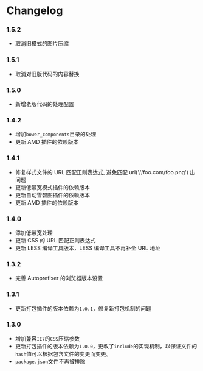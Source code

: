 # Changelog

### 1.5.2

* 取消旧模式的图片压缩

### 1.5.1

* 取消对旧版代码的内容替换

### 1.5.0

* 新增老版代码的处理配置

### 1.4.2

* 增加`bower_components`目录的处理
* 更新 AMD 插件的依赖版本

### 1.4.1

* 修复样式文件的 URL 匹配正则表达式, 避免匹配 url('//foo.com/foo.png') 出问题
* 更新低带宽模式插件的依赖版本
* 更新自动雪碧图插件的依赖版本
* 更新 AMD 插件的依赖版本

### 1.4.0

* 添加低带宽处理
* 更新 CSS 的 URL 匹配正则表达式
* 更新 LESS 编译工具版本，LESS 编译工具不再补全 URL 地址

### 1.3.2

* 完善 Autoprefixer 的浏览器版本设置

### 1.3.1

* 更新打包插件的版本依赖为`1.0.1`，修复新打包机制的问题

### 1.3.0

* 增加兼容`IE7`的`CSS`压缩参数
* 更新打包插件的版本依赖为`1.0.0`，更改了`include`的实现机制，以保证文件的`hash`值可以根据包含文件的变更而变更。
* `package.json`文件不再被排除
